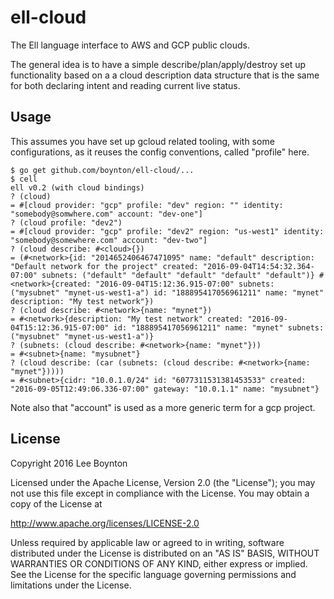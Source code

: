 # ell-cloud
The Ell language interface to AWS and GCP public clouds.

The general idea is to have a simple describe/plan/apply/destroy set up functionality based on a a cloud description data
structure that is the same for both declaring intent and reading current live status.

## Usage

This assumes you have set up gcloud related tooling, with some configurations, as it reuses the config conventions, called
"profile" here.

    $ go get github.com/boynton/ell-cloud/...
    $ cell
    ell v0.2 (with cloud bindings)
    ? (cloud)
    = #[cloud provider: "gcp" profile: "dev" region: "" identity: "somebody@somwhere.com" account: "dev-one"]
    ? (cloud profile: "dev2")
    = #[cloud provider: "gcp" profile: "dev2" region: "us-west1" identity: "somebody@somewhere.com" account: "dev-two"]
    ? (cloud describe: #<cloud>{})
    = (#<network>{id: "2014652406467471095" name: "default" description: "Default network for the project" created: "2016-09-04T14:54:32.364-07:00" subnets: ("default" "default" "default" "default" "default")} #<network>{created: "2016-09-04T15:12:36.915-07:00" subnets: ("mysubnet" "mynet-us-west1-a") id: "188895417056961211" name: "mynet" description: "My test network"})
    ? (cloud describe: #<network>{name: "mynet"})
    = #<network>{description: "My test network" created: "2016-09-04T15:12:36.915-07:00" id: "188895417056961211" name: "mynet" subnets: ("mysubnet" "mynet-us-west1-a")}
    ? (subnets: (cloud describe: #<network>{name: "mynet"}))
    = #<subnet>{name: "mysubnet"}
    ? (cloud describe: (car (subnets: (cloud describe: #<network>{name: "mynet"}))))
    = #<subnet>{cidr: "10.0.1.0/24" id: "6077311531381453533" created: "2016-09-05T12:49:06.336-07:00" gateway: "10.0.1.1" name: "mysubnet"}

Note also that "account" is used as a more generic term for a gcp project.

## License

Copyright 2016 Lee Boynton

Licensed under the Apache License, Version 2.0 (the "License");
you may not use this file except in compliance with the License.
You may obtain a copy of the License at
                                                                                                                                   
  http://www.apache.org/licenses/LICENSE-2.0

Unless required by applicable law or agreed to in writing, software
distributed under the License is distributed on an "AS IS" BASIS,
WITHOUT WARRANTIES OR CONDITIONS OF ANY KIND, either express or implied.
See the License for the specific language governing permissions and
limitations under the License.
